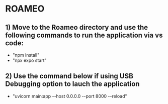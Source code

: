 # ROAMEO

## 1)  Move to the Roameo directory and use the following commands to run the application via vs code:
- "npm install"
- "npx expo start"

## 2) Use the command below if using USB Debugging option to lauch the application
- "uvicorn main:app --host 0.0.0.0 --port 8000 --reload"